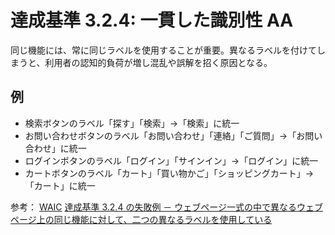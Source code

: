 # 達成基準 3.2.4: 一貫した識別性 AA

同じ機能には、常に同じラベルを使用することが重要。異なるラベルを付けてしまうと、利用者の認知的負荷が増し混乱や誤解を招く原因となる。

## 例

- 検索ボタンのラベル「探す」「検索」→「検索」に統一
- お問い合わせボタンのラベル「お問い合わせ」「連絡」「ご質問」→「お問い合わせ」に統一
- ログインボタンのラベル「ログイン」「サインイン」→「ログイン」に統一
- カートボタンのラベル「カート」「買い物かご」「ショッピングカート」→「カート」に統一

参考：
[WAIC](https://waic.jp/translations/WCAG21/Understanding/consistent-identification.html)
[達成基準 3.2.4 の失敗例 － ウェブページ一式の中で異なるウェブページ上の同じ機能に対して、二つの異なるラベルを使用している](https://waic.jp/translations/WCAG21/Techniques/failures/F31)